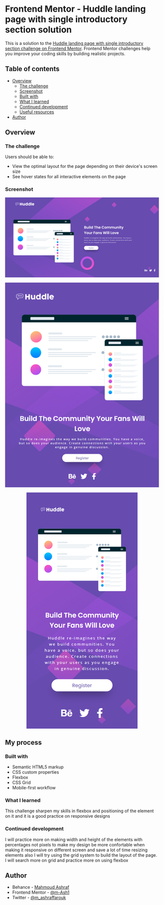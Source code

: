 # Frontend Mentor - Huddle landing page with single introductory section solution

This is a solution to the [Huddle landing page with single introductory section challenge on Frontend Mentor](https://www.frontendmentor.io/challenges/huddle-landing-page-with-a-single-introductory-section-B_2Wvxgi0). Frontend Mentor challenges help you improve your coding skills by building realistic projects. 

## Table of contents

- [Overview](#overview)
  - [The challenge](#the-challenge)
  - [Screenshot](#screenshot)
  - [Built with](#built-with)
  - [What I learned](#what-i-learned)
  - [Continued development](#continued-development)
  - [Useful resources](#useful-resources)
- [Author](#author)


## Overview

### The challenge

Users should be able to:

- View the optimal layout for the page depending on their device's screen size
- See hover states for all interactive elements on the page

### Screenshot

![desktop view](./screenshots/project-2.PNG)
<p align="center">
  <img src="./screenshots/project-2-IPAD.PNG">
</p>
<p align="center">
  <img src="./screenshots/project-2-mobile.PNG">
</p>


## My process

### Built with

- Semantic HTML5 markup
- CSS custom properties
- Flexbox
- CSS Grid
- Mobile-first workflow

### What I learned

This challenge sharpen my skills in flexbox and positioning of the element on it and it is a good practice on responsive designs

### Continued development

I will practice more on making width and height of the elements with percentages not pixels to make my design be more confortable when
making it responsive on different screen and save a lot of time resizing elements
also I will try using the grid system to build the layout of the page. I will search more on grid and practice more on using flexbox

## Author

- Behance - [Mahmoud Ashraf](https://www.behance.net/m_ashraffarouk/)
- Frontend Mentor - [@m-Ash1](https://www.frontendmentor.io/profile/m-Ash1)
- Twitter - [@m_ashraffarouk](https://www.twitter.com/m_ashraffarouk)
